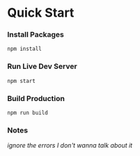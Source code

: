 # Quick Start

### Install Packages
`npm install`

### Run Live Dev Server
`npm start`

### Build Production
`npm run build`

### Notes
*ignore the errors I don't wanna talk about it*
